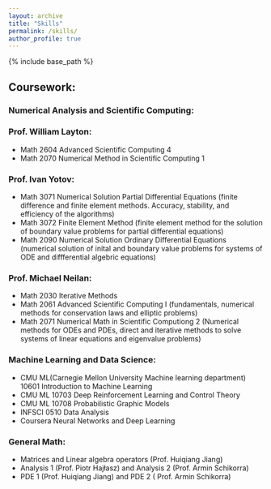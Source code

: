 ```yaml
---
layout: archive
title: "Skills"
permalink: /skills/
author_profile: true
---
```

{% include base_path %}
## Coursework:
### Numerical Analysis and Scientific Computing:<br />
### Prof. William Layton: 
* Math 2604 Advanced Scientific Computing 4
* Math 2070 Numerical Method in Scientific Computing 1
### Prof. Ivan Yotov:
* Math 3071 Numerical Solution Partial Differential Equations (finite difference and finite element methods.
Accuracy, stability, and efficiency of the algorithms)
* Math 3072 Finite Element Method (finite element method for the solution of boundary value problems for partial differential equations)
* Math 2090 Numerical Solution Ordinary Differential Equations (numerical solution of inital and boundary value problems for systems of ODE and diffferential algebric equations)
### Prof. Michael Neilan:
* Math 2030 Iterative Methods
* Math 2061 Advanced Scientific Computing I (fundamentals, numerical methods for conservation laws and elliptic problems)
* Math 2071 Numerical Math in Scientific Computiong 2 (Numerical methods for ODEs and PDEs, direct and iterative methods to solve systems of linear equations and eigenvalue problems) 
### Machine Learning and Data Science:
* CMU ML(Carnegie Mellon University Machine learning department) 10601 Introduction to Machine Learning <br />
* CMU ML 10703 Deep Reinforcement Learning and Control Theory <br />
* CMU ML 10708 Probabilistic Graphic Models <br />
* INFSCI 0510 Data Analysis 
* Coursera Neural Networks and Deep Learning 
### General Math:
* Matrices and Linear algebra operators (Prof. Huiqiang Jiang)
* Analysis 1 (Prof. Piotr Hajłasz) and Analysis 2 (Prof. Armin Schikorra)
* PDE 1 (Prof. Huiqiang Jiang) and PDE 2 ( Prof. Armin Schikorra)
